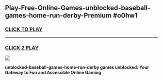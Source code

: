 
## Play-Free-Online-Games-unblocked-baseball-games-home-run-derby-Premium #o0hw1
<h3>
<a href="https://premium.freeplayer.one?title=unblocked-baseball-games-home-run-derby&ref=8M">CLICK TO PLAY</a></h3>
<hr>

<h3>
<a href="https://premium.freeplayer.one?title=unblocked-baseball-games-home-run-derby&ref=8M">CLICK 2 PLAY</a>
  
</h3>

<a href="https://premium.freeplayer.one?title=unblocked-baseball-games-home-run-derby&ref=8M"><img src="https://clearcache.store/games.png"></a>


**unblocked-baseball-games-home-run-derby games unblocked: Your Gateway to Fun and Accessible Online Gaming**
